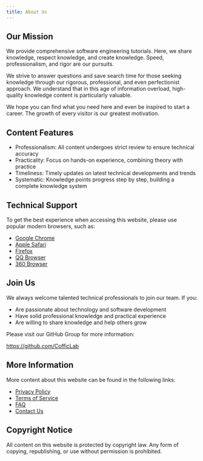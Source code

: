 ```yaml
---
title: About Us
---
```


## Our Mission

We provide comprehensive software engineering tutorials. Here, we share knowledge, respect knowledge, and create knowledge. Speed, professionalism, and rigor are our pursuits.

We strive to answer questions and save search time for those seeking knowledge through our rigorous, professional, and even perfectionist approach. We understand that in this age of information overload, high-quality knowledge content is particularly valuable.

We hope you can find what you need here and even be inspired to start a career. The growth of every visitor is our greatest motivation.

## Content Features

- Professionalism: All content undergoes strict review to ensure technical accuracy
- Practicality: Focus on hands-on experience, combining theory with practice
- Timeliness: Timely updates on latest technical developments and trends
- Systematic: Knowledge points progress step by step, building a complete knowledge system

## Technical Support

To get the best experience when accessing this website, please use popular modern browsers, such as:

- <a href="https://www.google.cn/chrome/" target="_blank">Google Chrome</a></li>
- <a href="https://www.apple.com.cn/safari/" target="_blank">Apple Safari</a></li>
- <a href="http://www.firefox.com.cn" target="_blank">Firefox</a></li>
- <a href="https://browser.qq.com" target="_blank">QQ Browser</a></li>
- <a href="https://browser.360.cn" target="_blank">360 Browser</a></li>

## Join Us

We always welcome talented technical professionals to join our team. If you:

- Are passionate about technology and software development
- Have solid professional knowledge and practical experience
- Are willing to share knowledge and help others grow

Please visit our GitHub Group for more information:

<https://github.com/CofficLab>

## More Information

More content about this website can be found in the following links:

- <a href="/en/meta/privacy" target="_blank">Privacy Policy</a></li>
- <a href="/en/meta/terms" target="_blank">Terms of Service</a></li>
- <a href="/en/meta/faq" target="_blank">FAQ</a></li>
- <a href="/en/meta/contact" target="_blank">Contact Us</a></li>

## Copyright Notice

All content on this website is protected by copyright law. Any form of copying, republishing, or use without permission is prohibited.
